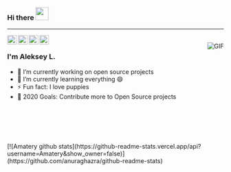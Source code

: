 ### Hi there <img src="https://raw.githubusercontent.com/iampavangandhi/iampavangandhi/master/gifs/Hi.gif" width="30px">
<hr/>
<a href="https://www.linkedin.com/in/lesik507/">
  <img align="left" alt="Ajay's Linkdein" width="22px" src="https://cdn.jsdelivr.net/npm/simple-icons@v3/icons/linkedin.svg" />
</a>
<a href="https://twitter.com/lesik507">
  <img align="left" alt="Ajay's Twitter" width="22px" src="https://cdn.jsdelivr.net/npm/simple-icons@v3/icons/twitter.svg" />
</a>
<a href="https://github.com/Amatery">
  <img align="left" alt="Ajay's Github" width="22px" src="https://cdn.jsdelivr.net/npm/simple-icons@v3/icons/github.svg" />
</a>
<a href="https://t.me/geeksindzi">
  <img align="left" alt="Ajay's Telegram" width="22px" src="https://cdn.jsdelivr.net/npm/simple-icons@v3/icons/telegram.svg" />
</a>
<br/>
<img align="right" alt="GIF" src="https://media.giphy.com/media/13HgwGsXF0aiGY/giphy.gif" />

### I'm Aleksey L.

- 🔭 I’m currently working on open source projects
- 🌱 I’m currently learning everything 😄
- ⚡ Fun fact: I love puppies
- 🥅 2020 Goals: Contribute more to Open Source projects
<br/>
<br/>
<br/>
<br/>
<br/>
[![Amatery github stats](https://github-readme-stats.vercel.app/api?username=Amatery&show_owner=false)](https://github.com/anuraghazra/github-readme-stats)


